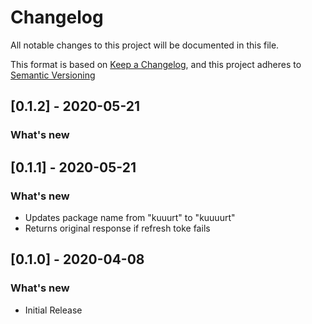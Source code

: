 # Changelog

All notable changes to this project will be documented in this file.

This format is based on [Keep a Changelog](https://keepachangelog.com/en/1.0.0),
and this project adheres to [Semantic Versioning](https://semver.org/spec/v2.0.0.html) 

## [0.1.2] - 2020-05-21
### What's new 

## [0.1.1] - 2020-05-21
### What's new
- Updates package name from "kuuurt" to "kuuuurt"
- Returns original response if refresh toke fails 

## [0.1.0] - 2020-04-08
### What's new
- Initial Release